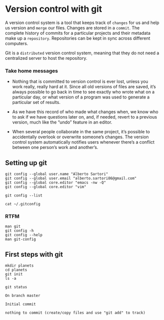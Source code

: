# Version control with git

A version control system is a tool that keeps track of `changes` for
us and help us version and `merge` our files. Changes are stored in a
`commit`. The complete history of commits for a particular projects
and their metadata make up a `repository`. Repositories can be kept in
sync across different computers.

Git is a `distributed` version control system, meaning that they do
not need a centralized server to host the repository.

### Take home messages

- Nothing that is committed to version control is ever lost, unless
  you work really, really hard at it. Since all old versions of files
  are saved, it’s always possible to go back in time to see exactly
  who wrote what on a particular day, or what version of a program was
  used to generate a particular set of results.

- As we have this record of who made what changes when, we know who to
  ask if we have questions later on, and, if needed, revert to a
  previous version, much like the “undo” feature in an editor.

- When several people collaborate in the same project, it’s possible
  to accidentally overlook or overwrite someone’s changes. The version
  control system automatically notifies users whenever there’s a
  conflict between one person’s work and another’s.


## Setting up git

	git config --global user.name "Alberto Sartori"
	git config --global user.email "alberto.sartori86@gmail.com"
	git config --global core.editor "emacs -nw -Q"
	git config --global core.editor "vim"
	
	git config --list

	cat ~/.gitconfig

### RTFM

	man git
	git config -h
	git config --help
	man git-config


## First steps with git

	mkdir planets
	cd planets
	git init
	ls -a

	git status

```
On branch master

Initial commit

nothing to commit (create/copy files and use "git add" to track)
```
